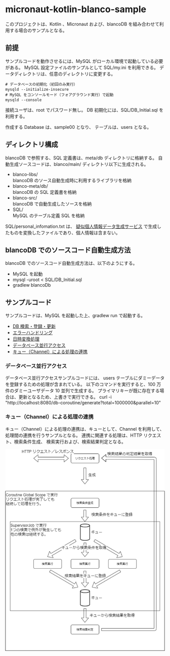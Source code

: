 # micronaut-kotlin-blanco-sample
このプロジェクトは、Kotlin 、Micronaut および、blancoDB を組み合わせて利用する場合のサンプルとなる。

## 前提
サンプルコードを動作させるには、MySQL がローカル環境で起動している必要がある。
MySQL 設定ファイルのサンプルとして SQL/my.ini を利用できる。
データディレクトリは、任意のディレクトリに変更する。

```
# データベースの初期化（初回のみ実行）
mysqld --initialize-insecure
# MySQL をコンソールモード（フォアグラウンド実行）で起動
mysqld --console
```

接続ユーザは、root でパスワード無し。
DB 初期化には、SQL/DB_Initial.sql を利用する。

作成する Database は、sample00 となり、
テーブルは、users となる。

## ディレクトリ構成
blancoDB で参照する、SQL 定義書は、meta/db ディレクトリに格納する。
自動生成ソースコードは、blanco/main/ ディレクトリ以下に生成される。

- blanco-libs/  
  blancoDB のソース自動生成時に利用するライブラリを格納
- blanco-meta/db/  
  blancoDB の SQL 定義書を格納
- blanco-src/  
  blancoDB で自動生成したソースを格納
- SQL/  
  MySQL のテーブル定義 SQL を格納

SQL/personal_infomation.txt は、
[疑似個人情報データ生成サービス](https://hogehoge.tk/personal/)
で生成したものを変換したファイルであり、個人情報は含まない。

## blancoDB でのソースコード自動生成方法
blancoDB でのソースコード自動生成方法は、以下のようにする。

- MySQL を起動
- mysql -uroot < SQL/DB_Initial.sql
- gradlew blancoDb

## サンプルコード
サンプルコードは、MySQL を起動した上、gradlew run で起動する。

- [DB 検索・登録・更新](src/main/kotlin/micronaut/kotlin/blanco/sample/UsersController.kt)
- [エラーハンドリング](src/main/kotlin/micronaut/kotlin/blanco/sample/GlobalHandlerController.kt)
- [日時変換処理](src/main/kotlin/micronaut/kotlin/blanco/sample/DateController.kt)
- [データベース並行アクセス](src/main/kotlin/micronaut/kotlin/blanco/sample/DBWithCoroutineController.kt)
- [キュー（Channel）による処理の連携](src/main/kotlin/micronaut/kotlin/blanco/sample/)

### データベース並行アクセス
データベース並行アクセスサンプルコードには、
users テーブルにダミーデータを登録するための処理が含まれている。
以下のコマンドを実行すると、100 万件のダミーユーザデータ 10 並列で生成する。
プライマリキーが既に存在する場合は、更新となるため、上書きで実行できる。
curl -i "http://localhost:8080/db-coroutine/generate?total=1000000&parallel=10"

### キュー（Channel）による処理の連携
キュー（Channel）による処理の連携は、キューとして、Channel を利用して、
処理間の連携を行うサンプルとなる。
連携に関連する処理は、HTTP リクエスト、検索条件生成、
検索実行および、検索結果判定となる。

![処理の連携図](docs/img/DocsImages.png)
